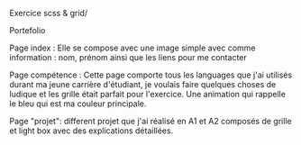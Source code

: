 Exercice scss & grid/ 

Portefolio

Page index : Elle se compose avec une image simple avec comme information : nom, prénom ainsi que les liens pour me contacter

Page compétence : Cette page comporte tous les languages que j'ai utilisés durant ma jeune carrière d'étudiant, je voulais faire quelques choses de ludique et les grille était parfait pour l'exercice. Une animation qui rappelle le bleu qui est ma couleur principale.

Page "projet": different projet que j'ai réalisé en A1 et A2 composés de grille et light box avec des explications détaillées.


